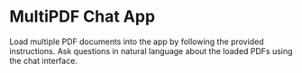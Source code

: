 # MultiPDF Chat App

Load multiple PDF documents into the app by following the provided instructions.
Ask questions in natural language about the loaded PDFs using the chat interface.
